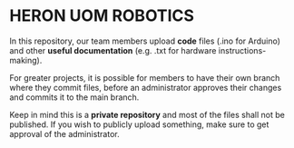 # HERON UOM ROBOTICS

In this repository, our team members upload **code** files (.ino for Arduino) and other **useful documentation** (e.g. .txt for hardware instructions-making). 

For greater projects, it is possible for members to have their own branch where they commit files, before an administrator approves their changes and commits it to the main branch. 

Keep in mind this is a **private repository** and most of the files shall not be published. If you wish to publicly upload something, make sure to get approval of the administrator.

